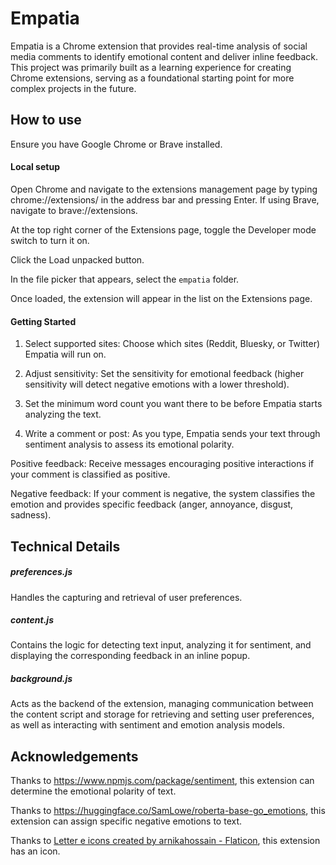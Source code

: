 # Empatia

Empatia is a Chrome extension that provides real-time analysis of social media comments to identify emotional content and deliver inline feedback. This project was primarily built as a learning experience for creating Chrome extensions, serving as a foundational starting point for more complex projects in the future.

## How to use

Ensure you have Google Chrome or Brave installed.

#### Local setup

Open Chrome and navigate to the extensions management page by typing chrome://extensions/ in the address bar and pressing Enter. If using Brave, navigate to brave://extensions. 

At the top right corner of the Extensions page, toggle the Developer mode switch to turn it on.

Click the Load unpacked button.

In the file picker that appears, select the `empatia` folder. 

Once loaded, the extension will appear in the list on the Extensions page.

#### Getting Started

1. Select supported sites: Choose which sites (Reddit, Bluesky, or Twitter) Empatia will run on.

2. Adjust sensitivity: Set the sensitivity for emotional feedback (higher sensitivity will detect negative emotions with a lower threshold).

3. Set the minimum word count you want there to be before Empatia starts analyzing the text. 

3. Write a comment or post: As you type, Empatia sends your text through sentiment analysis to assess its emotional polarity.

Positive feedback: Receive messages encouraging positive interactions if your comment is classified as positive.

Negative feedback: If your comment is negative, the system classifies the emotion and provides specific feedback (anger, annoyance, disgust, sadness).

## Technical Details

##### preferences.js

Handles the capturing and retrieval of user preferences.  

##### content.js

Contains the logic for detecting text input, analyzing it for sentiment, and displaying the corresponding feedback in an inline popup.

##### background.js

Acts as the backend of the extension, managing communication between the content script and storage for retrieving and setting user preferences, as well as interacting with sentiment and emotion analysis models.

## Acknowledgements

Thanks to https://www.npmjs.com/package/sentiment, this extension can determine the emotional polarity of text.

Thanks to https://huggingface.co/SamLowe/roberta-base-go_emotions, this extension  can assign specific negative emotions to text.

Thanks to <a href="https://www.flaticon.com/free-icons/letter-e" title="letter e icons">Letter e icons created by arnikahossain - Flaticon</a>, this extension has an icon. 


